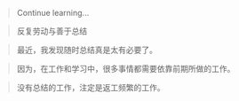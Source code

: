 > Continue learning...

> 反复劳动与善于总结

> 最近，我发现随时总结真是太有必要了。

> 因为，在工作和学习中，很多事情都需要依靠前期所做的工作。

> 没有总结的工作，注定是返工频繁的工作。